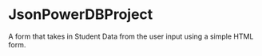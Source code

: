 # JsonPowerDBProject
A form that takes in Student Data from the user input using a simple HTML form. 
